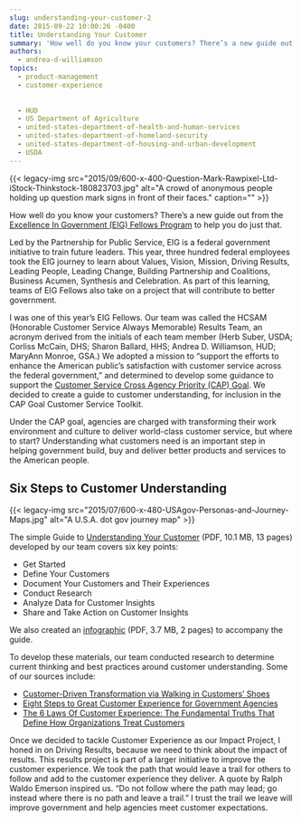 ```yaml
---
slug: understanding-your-customer-2
date: 2015-09-22 10:00:26 -0400
title: Understanding Your Customer
summary: 'How well do you know your customers? There’s a new guide out from the Excellence In Government (EIG) Fellows Program to help you do just that. Led by the Partnership for Public Service, EIG is a federal government initiative to train future leaders. This year, three hundred federal employees took the EIG journey to learn'
authors:
  - andrea-d-williamson
topics:
  - product-management
  - customer-experience
  
  
  - HUD
  - US Department of Agriculture
  - united-states-department-of-health-and-human-services
  - united-states-department-of-homeland-security
  - united-states-department-of-housing-and-urban-development
  - USDA
---
```


{{< legacy-img src="2015/09/600-x-400-Question-Mark-Rawpixel-Ltd-iStock-Thinkstock-180823703.jpg" alt="A crowd of anonymous people holding up question mark signs in front of their faces." caption="" >}} 

How well do you know your customers? There’s a new guide out from the [Excellence In Government (EIG) Fellows Program](http://ourpublicservice.org/issues/develop-leaders/excellence-in-government-fellows.php) to help you do just that.

Led by the Partnership for Public Service, EIG is a federal government initiative to train future leaders. This year, three hundred federal employees took the EIG journey to learn about Values, Vision, Mission, Driving Results, Leading People, Leading Change, Building Partnership and Coalitions, Business Acumen, Synthesis and Celebration. As part of this learning, teams of EIG Fellows also take on a project that will contribute to better government.

I was one of this year’s EIG Fellows. Our team was called the HCSAM (Honorable Customer Service Always Memorable) Results Team, an acronym derived from the initials of each team member (Herb Suber, USDA; Corliss McCain, DHS; Sharon Ballard, HHS; Andrea D. Williamson, HUD; MaryAnn Monroe, GSA.) We adopted a mission to “support the efforts to enhance the American public’s satisfaction with customer service across the federal government,” and determined to develop some guidance to support the [Customer Service Cross Agency Priority (CAP) Goal](http://www.performance.gov/node/3400?view=public#apg). We decided to create a guide to customer understanding, for inclusion in the CAP Goal Customer Service Toolkit.

Under the CAP goal, agencies are charged with transforming their work environment and culture to deliver world-class customer service, but where to start? Understanding what customers need is an important step in helping government build, buy and deliver better products and services to the American people.

## Six Steps to Customer Understanding

{{< legacy-img src="2015/07/600-x-480-USAgov-Personas-and-Journey-Maps.jpg" alt="A U.S.A. dot gov journey map" >}}

The simple Guide to [Understanding Your Customer](https://s3.amazonaws.com/digitalgov/_legacy-img/2015/09/Understanding-Your-Customer.pdf) (PDF, 10.1 MB, 13 pages) developed by our team covers six key points:

  * Get Started
  * Define Your Customers
  * Document Your Customers and Their Experiences
  * Conduct Research
  * Analyze Data for Customer Insights
  * Share and Take Action on Customer Insights

We also created an [infographic](https://s3.amazonaws.com/digitalgov/_legacy-img/2015/09/Understanding-Your-Customer-infographic.pdf) (PDF, 3.7 MB, 2 pages) to accompany the guide.

To develop these materials, our team conducted research to determine current thinking and best practices around customer understanding. Some of our sources include:

  * [Customer-Driven Transformation via Walking in Customers’ Shoes](http://customerthink.com/customer-driven-transformation-via-walking-in-customers-shoes/)
  * [Eight Steps to Great Customer Experience for Government Agencies](http://www.oracle.com/us/products/applications/8-steps-cust-exp-gov-wp-1560471.pdf)
  * [The 6 Laws Of Customer Experience: The Fundamental Truths That Define How Organizations Treat Customers](https://experiencematters.wordpress.com/2008/07/22/free-book-the-6-laws-of-customer-experience/)

Once we decided to tackle Customer Experience as our Impact Project, I honed in on Driving Results, because we need to think about the impact of results. This results project is part of a larger initiative to improve the customer experience. We took the path that would leave a trail for others to follow and add to the customer experience they deliver. A quote by Ralph Waldo Emerson inspired us. “Do not follow where the path may lead; go instead where there is no path and leave a trail.” I trust the trail we leave will improve government and help agencies meet customer expectations.